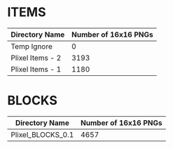 # ITEMS

| Directory Name | Number of 16x16 PNGs |
| -------------- | ------------------- |
| Temp Ignore | 0 |
| Plixel Items - 2 | 3193 |
| Plixel Items - 1 | 1180 |


# BLOCKS

| Directory Name | Number of 16x16 PNGs |
| -------------- | ------------------- |
| Plixel_BLOCKS_0.1 | 4657 |
